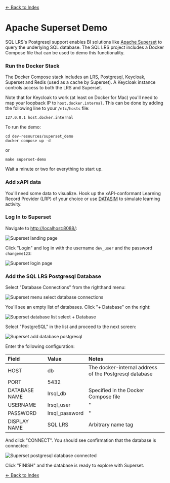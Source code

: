 [<- Back to Index](index.md)

# Apache Superset Demo

SQL LRS's Postgresql support enables BI solutions like [Apache Superset](https://superset.apache.org/) to query the underlying SQL database. The SQL LRS project includes a Docker Compose file that can be used to demo this functionality.

### Run the Docker Stack

The Docker Compose stack includes an LRS, Postgresql, Keycloak, Superset and Redis (used as a cache by Superset). A Keycloak instance controls access to both the LRS and Superset.

Note that for Keycloak to work (at least on Docker for Mac) you'll need to map your loopback IP to `host.docker.internal`. This can be done by adding the following line to your `/etc/hosts` file:

    127.0.0.1 host.docker.internal

To run the demo:

    cd dev-resources/superset_demo
    docker compose up -d

or

    make superset-demo

Wait a minute or two for everything to start up.

### Add xAPI data

You'll need some data to visualize. Hook up the xAPI-conformant Learning Record Provider (LRP) of your choice or use [DATASIM](https://github.com/yetanalytics/datasim) to simulate learning activity.

### Log In to Superset

Navigate to [http://localhost:8088/](http://localhost:8088/):

![Superset landing page](images/superset/0_landing.png)

Click "Login" and log in with the username `dev_user` and the password `changeme123`:

![Superset login page](images/superset/1_login.png)

### Add the SQL LRS Postgresql Database

Select "Database Connections" from the righthand menu:

![Superset menu select database connections](images/superset/2_db_select.png)

You'll see an empty list of databases. Click "+ Database" on the right:

![Superset database list select + Database](images/superset/3_db_conns.png)

Select "PostgreSQL" in the list and proceed to the next screen:

![Superset add database postgresql](images/superset/4_pg_connect.png)

Enter the following configuration:

| Field         | Value          | Notes                                                  |
|:--------------|:---------------|:-------------------------------------------------------|
| HOST          | db             | The docker-internal address of the Postgresql database |
| PORT          | 5432           |                                                        |
| DATABASE NAME | lrsql_db       | Specified in the Docker Compose file                   |
| USERNAME      | lrsql_user     | "                                                      |
| PASSWORD      | lrsql_password | "                                                      |
| DISPLAY NAME  | SQL LRS        | Arbitrary name tag                                     |

And click "CONNECT". You should see confirmation that the database is connected:

![Superset postgresql database connected](images/superset/5_pg_connected.png)

Click "FINISH" and the database is ready to explore with Superset.

[<- Back to Index](index.md)
